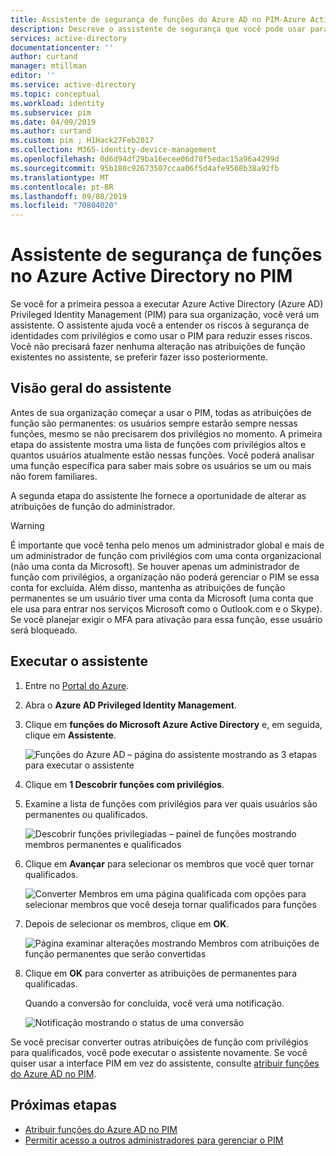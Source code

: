 ```yaml
---
title: Assistente de segurança de funções do Azure AD no PIM-Azure Active Directory | Microsoft Docs
description: Descreve o assistente de segurança que você pode usar para converter atribuição de função privilegiadas do Azure Active Directory para qualificados usando o Azure Active Directory Privileged Identity Management (PIM).
services: active-directory
documentationcenter: ''
author: curtand
manager: mtillman
editor: ''
ms.service: active-directory
ms.topic: conceptual
ms.workload: identity
ms.subservice: pim
ms.date: 04/09/2019
ms.author: curtand
ms.custom: pim ; H1Hack27Feb2017
ms.collection: M365-identity-device-management
ms.openlocfilehash: 0d6d94df29ba16ecee06d70f5edac15a96a4299d
ms.sourcegitcommit: 95b180c92673507ccaa06f5d4afe9568b38a92fb
ms.translationtype: MT
ms.contentlocale: pt-BR
ms.lasthandoff: 09/08/2019
ms.locfileid: "70804020"
---
```

# <a name="azure-ad-roles-security-wizard-in-pim"></a>Assistente de segurança de funções no Azure Active Directory no PIM

Se você for a primeira pessoa a executar Azure Active Directory (Azure AD) Privileged Identity Management (PIM) para sua organização, você verá um assistente. O assistente ajuda você a entender os riscos à segurança de identidades com privilégios e como usar o PIM para reduzir esses riscos. Você não precisará fazer nenhuma alteração nas atribuições de função existentes no assistente, se preferir fazer isso posteriormente.

## <a name="wizard-overview"></a>Visão geral do assistente

Antes de sua organização começar a usar o PIM, todas as atribuições de função são permanentes: os usuários sempre estarão sempre nessas funções, mesmo se não precisarem dos privilégios no momento. A primeira etapa do assistente mostra uma lista de funções com privilégios altos e quantos usuários atualmente estão nessas funções. Você poderá analisar uma função específica para saber mais sobre os usuários se um ou mais não forem familiares.

A segunda etapa do assistente lhe fornece a oportunidade de alterar as atribuições de função do administrador.  

> [!WARNING]
> É importante que você tenha pelo menos um administrador global e mais de um administrador de função com privilégios com uma conta organizacional (não uma conta da Microsoft). Se houver apenas um administrador de função com privilégios, a organização não poderá gerenciar o PIM se essa conta for excluída.
> Além disso, mantenha as atribuições de função permanentes se um usuário tiver uma conta da Microsoft (uma conta que ele usa para entrar nos serviços Microsoft como o Outlook.com e o Skype). Se você planejar exigir o MFA para ativação para essa função, esse usuário será bloqueado.

## <a name="run-the-wizard"></a>Executar o assistente

1. Entre no [Portal do Azure](https://portal.azure.com/).

1. Abra o **Azure AD Privileged Identity Management**.

1. Clique em **funções do Microsoft Azure Active Directory** e, em seguida, clique em **Assistente**.

    ![Funções do Azure AD – página do assistente mostrando as 3 etapas para executar o assistente](./media/pim-security-wizard/wizard-start.png)

1. Clique em **1 Descobrir funções com privilégios**.

1. Examine a lista de funções com privilégios para ver quais usuários são permanentes ou qualificados.

    ![Descobrir funções privilegiadas – painel de funções mostrando membros permanentes e qualificados](./media/pim-security-wizard/discover-privileged-roles-users.png)

1. Clique em **Avançar** para selecionar os membros que você quer tornar qualificados.

    ![Converter Membros em uma página qualificada com opções para selecionar membros que você deseja tornar qualificados para funções](./media/pim-security-wizard/convert-members-eligible.png)

1. Depois de selecionar os membros, clique em **OK**.

    ![Página examinar alterações mostrando Membros com atribuições de função permanentes que serão convertidas](./media/pim-security-wizard/review-changes.png)

1. Clique em **OK** para converter as atribuições de permanentes para qualificadas.

    Quando a conversão for concluída, você verá uma notificação.

    ![Notificação mostrando o status de uma conversão](./media/pim-security-wizard/notification-completion.png)

Se você precisar converter outras atribuições de função com privilégios para qualificados, você pode executar o assistente novamente. Se você quiser usar a interface PIM em vez do assistente, consulte [atribuir funções do Azure AD no PIM](pim-how-to-add-role-to-user.md).

## <a name="next-steps"></a>Próximas etapas

- [Atribuir funções do Azure AD no PIM](pim-how-to-add-role-to-user.md)
- [Permitir acesso a outros administradores para gerenciar o PIM](pim-how-to-give-access-to-pim.md)
